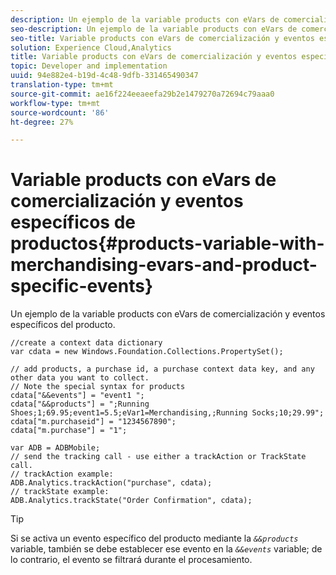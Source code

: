 ```yaml
---
description: Un ejemplo de la variable products con eVars de comercialización y eventos específicos del producto.
seo-description: Un ejemplo de la variable products con eVars de comercialización y eventos específicos del producto.
seo-title: Variable products con eVars de comercialización y eventos específicos de productos
solution: Experience Cloud,Analytics
title: Variable products con eVars de comercialización y eventos específicos de productos
topic: Developer and implementation
uuid: 94e882e4-b19d-4c48-9dfb-331465490347
translation-type: tm+mt
source-git-commit: ae16f224eeaeefa29b2e1479270a72694c79aaa0
workflow-type: tm+mt
source-wordcount: '86'
ht-degree: 27%

---
```



# Variable products con eVars de comercialización y eventos específicos de productos{#products-variable-with-merchandising-evars-and-product-specific-events}

Un ejemplo de la variable products con eVars de comercialización y eventos específicos del producto.

```
//create a context data dictionary 
var cdata = new Windows.Foundation.Collections.PropertySet(); 
  
// add products, a purchase id, a purchase context data key, and any other data you want to collect. 
// Note the special syntax for products 
cdata["&&events"] = "event1 "; 
cdata["&&products"] = ";Running Shoes;1;69.95;event1=5.5;eVar1=Merchandising,;Running Socks;10;29.99"; 
cdata["m.purchaseid"] = "1234567890"; 
cdata["m.purchase"] = "1"; 
  
var ADB = ADBMobile; 
// send the tracking call - use either a trackAction or TrackState call. 
// trackAction example: 
ADB.Analytics.trackAction("purchase", cdata); 
// trackState example: 
ADB.Analytics.trackState("Order Confirmation", cdata);
```

>[!TIP]
>
>Si se activa un evento específico del producto mediante la *`&&products`* variable, también se debe establecer ese evento en la *`&&events`* variable; de lo contrario, el evento se filtrará durante el procesamiento.

